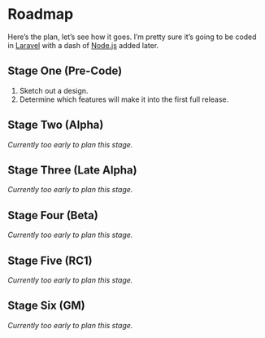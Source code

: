 # Roadmap
Here’s the plan, let’s see how it goes. I’m pretty sure it’s going to be coded in [Laravel](http://laravel.com/) with a dash of [Node.js](http://nodejs.org/) added later.

## Stage One (Pre-Code)

1. Sketch out a design.
2. Determine which features will make it into the first full release.

## Stage Two (Alpha)

*Currently too early to plan this stage.*

## Stage Three (Late Alpha)

*Currently too early to plan this stage.*

## Stage Four (Beta)

*Currently too early to plan this stage.*

## Stage Five (RC1)

*Currently too early to plan this stage.*

## Stage Six (GM)

*Currently too early to plan this stage.*